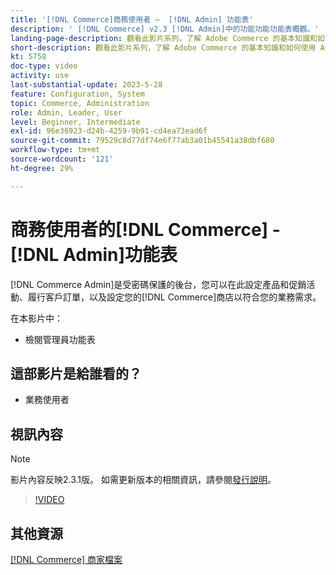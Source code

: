 ```yaml
---
title: '[!DNL Commerce]商務使用者 —  [!DNL Admin] 功能表'
description: ' [!DNL Commerce] v2.3 [!DNL Admin]中的功能功能功能表概觀。'
landing-page-description: 觀看此影片系列，了解 Adobe Commerce 的基本知識和如何使用 Admin。
short-description: 觀看此影片系列，了解 Adobe Commerce 的基本知識和如何使用 Admin。
kt: 5758
doc-type: video
activity: use
last-substantial-update: 2023-5-28
feature: Configuration, System
topic: Commerce, Administration
role: Admin, Leader, User
level: Beginner, Intermediate
exl-id: 96e36923-d24b-4259-9b91-cd4ea73ead6f
source-git-commit: 79529c8d77df74e6f77ab3a01b45541a38dbf680
workflow-type: tm+mt
source-wordcount: '121'
ht-degree: 29%

---
```


# 商務使用者的[!DNL Commerce] - [!DNL Admin]功能表

[!DNL Commerce Admin]是受密碼保護的後台，您可以在此設定產品和促銷活動、履行客戶訂單，以及設定您的[!DNL Commerce]商店以符合您的業務需求。

在本影片中：

- 檢閱管理員功能表

## 這部影片是給誰看的？

- 業務使用者

## 視訊內容

>[!NOTE]
>
>影片內容反映2.3.1版。 如需更新版本的相關資訊，請參閱[發行說明](https://experienceleague.adobe.com/docs/commerce-operations/release/notes/overview.html)。

>[!VIDEO](https://video.tv.adobe.com/v/35942?quality=12&learn=on)

## 其他資源

[[!DNL Commerce] 商家檔案](https://experienceleague.adobe.com/docs/commerce-admin/user-guides/home.html)
